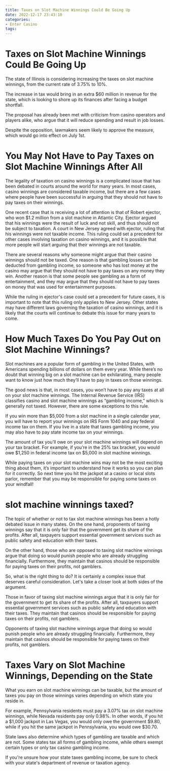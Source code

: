 ```yaml
---
title: Taxes on Slot Machine Winnings Could Be Going Up
date: 2022-12-17 23:43:10
categories:
- Enter Casino
tags:
---
```



#  Taxes on Slot Machine Winnings Could Be Going Up

The state of Illinois is considering increasing the taxes on slot machine winnings, from the current rate of 3.75% to 10%.

The increase in tax would bring in an extra $60 million in revenue for the state, which is looking to shore up its finances after facing a budget shortfall.

The proposal has already been met with criticism from casino operators and players alike, who argue that it will reduce spending and result in job losses.

Despite the opposition, lawmakers seem likely to approve the measure, which would go into effect on July 1st.

#  You May Not Have to Pay Taxes on Slot Machine Winnings After All 

The legality of taxation on casino winnings is a complicated issue that has been debated in courts around the world for many years. In most cases, casino winnings are considered taxable income, but there are a few cases where people have been successful in arguing that they should not have to pay taxes on their winnings. 

One recent case that is receiving a lot of attention is that of Robert ejector, who won $1.2 million from a slot machine in Atlantic City. Ejector argued that his winnings were the result of luck and not skill, and thus should not be subject to taxation. A court in New Jersey agreed with ejector, ruling that his winnings were not taxable income. This ruling could set a precedent for other cases involving taxation on casino winnings, and it is possible that more people will start arguing that their winnings are not taxable. 

There are several reasons why someone might argue that their casino winnings should not be taxed. One reason is that gambling losses can be deducted from gambling income, so someone who has lost money at the casino may argue that they should not have to pay taxes on any money they win. Another reason is that some people see gambling as a form of entertainment, and they may argue that they should not have to pay taxes on money that was used for entertainment purposes. 

While the ruling in ejector's case could set a precedent for future cases, it is important to note that this ruling only applies to New Jersey. Other states may have different laws governing the taxation of casino winnings, and it is likely that the courts will continue to debate this issue for many years to come.

#  How Much Taxes Do You Pay Out on Slot Machine Winnings? 

Slot machines are a popular form of gambling in the United States, with Americans spending billions of dollars on them every year. While there’s no doubt that winning big on a slot machine can be exhilarating, many people want to know just how much they’ll have to pay in taxes on those winnings.

The good news is that, in most cases, you won’t have to pay any taxes at all on your slot machine winnings. The Internal Revenue Service (IRS) classifies casino and slot machine winnings as “gambling income,” which is generally not taxed. However, there are some exceptions to this rule.

If you win more than $5,000 from a slot machine in a single calendar year, you will have to report your winnings on IRS Form 1040 and pay federal income tax on them. If you live in a state that taxes gambling income, you may also have to pay state income tax on your winnings.

The amount of tax you’ll owe on your slot machine winnings will depend on your tax bracket. For example, if you’re in the 25% tax bracket, you would owe $1,250 in federal income tax on $5,000 in slot machine winnings.

While paying taxes on your slot machine wins may not be the most exciting thing about them, it’s important to understand how it works so you can plan for it correctly. So next time you hit the jackpot at a casino or local slots parlor, remember that you may be responsible for paying some taxes on your windfall!

#   slot machine winnings taxed?

The topic of whether or not to tax slot machine winnings has been a hotly debated issue in many states. On the one hand, proponents of taxing winnings say that it is only fair that the government get its share of the profits. After all, taxpayers support essential government services such as public safety and education with their taxes.

On the other hand, those who are opposed to taxing slot machine winnings argue that doing so would punish people who are already struggling financially. Furthermore, they maintain that casinos should be responsible for paying taxes on their profits, not gamblers.

So, what is the right thing to do? It is certainly a complex issue that deserves careful consideration. Let's take a closer look at both sides of the argument.

Those in favor of taxing slot machine winnings argue that it is only fair for the government to get its share of the profits. After all, taxpayers support essential government services such as public safety and education with their taxes. They maintain that casinos should be responsible for paying taxes on their profits, not gamblers.

Opponents of taxing slot machine winnings argue that doing so would punish people who are already struggling financially. Furthermore, they maintain that casinos should be responsible for paying taxes on their profits, not gamblers.

#  Taxes Vary on Slot Machine Winnings, Depending on the State

What you earn on slot machine winnings can be taxable, but the amount of taxes you pay on those winnings varies depending on which state you reside in.

For example, Pennsylvania residents must pay a 3.07% tax on slot machine winnings, while Nevada residents pay only 0.98%. In other words, if you hit a $1,000 jackpot in Las Vegas, you would only owe the government $9.80, while if you hit the same jackpot in Pennsylvania, you would owe $30.70.

State laws also determine which types of gambling are taxable and which are not. Some states tax all forms of gambling income, while others exempt certain types or only tax casino gambling income.

If you're unsure how your state taxes gambling income, be sure to check with your state's department of revenue or taxation agency.